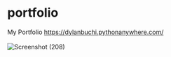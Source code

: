 # portfolio
My Portfolio
https://dylanbuchi.pythonanywhere.com/ \
\
![Screenshot (208)](https://user-images.githubusercontent.com/52018183/97459431-89ff8300-191a-11eb-93c2-36a04db97006.png)

